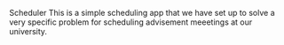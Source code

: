 Scheduler
This is a simple scheduling app that we have set up to solve a very specific problem for scheduling advisement meeetings at our university.
